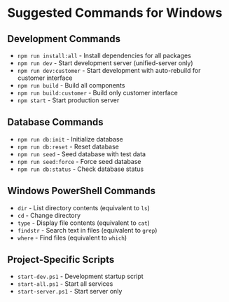 # Suggested Commands for Windows

## Development Commands
- `npm run install:all` - Install dependencies for all packages
- `npm run dev` - Start development server (unified-server only)
- `npm run dev:customer` - Start development with auto-rebuild for customer interface
- `npm run build` - Build all components
- `npm run build:customer` - Build only customer interface
- `npm start` - Start production server

## Database Commands
- `npm run db:init` - Initialize database
- `npm run db:reset` - Reset database
- `npm run seed` - Seed database with test data
- `npm run seed:force` - Force seed database
- `npm run db:status` - Check database status

## Windows PowerShell Commands
- `dir` - List directory contents (equivalent to `ls`)
- `cd` - Change directory
- `type` - Display file contents (equivalent to `cat`)
- `findstr` - Search text in files (equivalent to `grep`)
- `where` - Find files (equivalent to `which`)

## Project-Specific Scripts
- `start-dev.ps1` - Development startup script
- `start-all.ps1` - Start all services
- `start-server.ps1` - Start server only